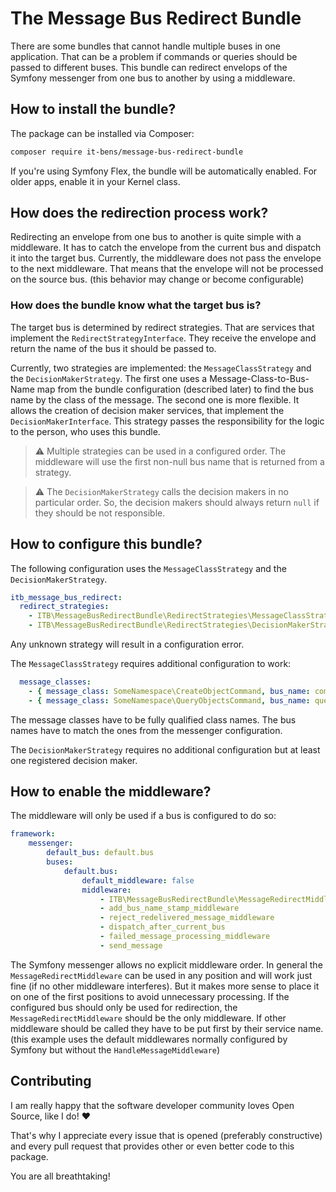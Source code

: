 # The Message Bus Redirect Bundle

There are some bundles that cannot handle multiple buses in one application. 
That can be a problem if commands or queries should be passed to different buses.
This bundle can redirect envelops of the Symfony messenger from one bus to another by using a middleware.

## How to install the bundle?
The package can be installed via Composer:
```bash
composer require it-bens/message-bus-redirect-bundle
```
If you're using Symfony Flex, the bundle will be automatically enabled. For older apps, enable it in your Kernel class.

## How does the redirection process work?
Redirecting an envelope from one bus to another is quite simple with a middleware. It has to catch the envelope from
the current bus and dispatch it into the target bus. Currently, the middleware does not pass the envelope 
to the next middleware. That means that the envelope will not be processed on the source bus. 
(this behavior may change or become configurable)

### How does the bundle know what the target bus is?
The target bus is determined by redirect strategies. That are services that implement the `RedirectStrategyInterface`.
They receive the envelope and return the name of the bus it should be passed to.

Currently, two strategies are implemented: the `MessageClassStrategy` and the `DecisionMakerStrategy`. 
The first one uses a Message-Class-to-Bus-Name map from the bundle configuration (described later) to find the bus name
by the class of the message. The second one is more flexible. It allows the creation of decision maker services, 
that implement the `DecisionMakerInterface`. This strategy passes the responsibility for the logic to the person,
who uses this bundle.

> ⚠ Multiple strategies can be used in a configured order. The middleware will use the first non-null bus name that is
> returned from a strategy. 

> ⚠ The `DecisionMakerStrategy` calls the decision makers in no particular order. So, the decision makers should always
> return `null` if they should be not responsible.

## How to configure this bundle?
The following configuration uses the `MessageClassStrategy` and the `DecisionMakerStrategy`.
```yaml
itb_message_bus_redirect:
  redirect_strategies:
    - ITB\MessageBusRedirectBundle\RedirectStrategies\MessageClassStrategy
    - ITB\MessageBusRedirectBundle\RedirectStrategies\DecisionMakerStrategy
```
Any unknown strategy will result in a configuration error.

The `MessageClassStrategy` requires additional configuration to work:
```yaml
  message_classes:
    - { message_class: SomeNamespace\CreateObjectCommand, bus_name: command.bus }
    - { message_class: SomeNamespace\QueryObjectsCommand, bus_name: query.bus }
```
The message classes have to be fully qualified class names. The bus names have to match the ones from the messenger configuration.

The `DecisionMakerStrategy` requires no additional configuration but at least one registered decision maker.

## How to enable the middleware?
The middleware will only be used if a bus is configured to do so:
```yaml
framework:
    messenger:
        default_bus: default.bus
        buses:
            default.bus:
                default_middleware: false
                middleware:
                    - ITB\MessageBusRedirectBundle\MessageRedirectMiddleware
                    - add_bus_name_stamp_middleware
                    - reject_redelivered_message_middleware
                    - dispatch_after_current_bus
                    - failed_message_processing_middleware
                    - send_message
```
The Symfony messenger allows no explicit middleware order. 
In general the `MessageRedirectMiddleware` can be used in any position and will work just fine (if no other middleware interferes).
But it makes more sense to place it on one of the first positions to avoid unnecessary processing. If the configured bus
should only be used for redirection, the `MessageRedirectMiddleware` should be the only middleware.
If other middleware should be called they have to be put first by their service name. 
(this example uses the default middlewares normally configured by Symfony but without the `HandleMessageMiddleware`)

## Contributing
I am really happy that the software developer community loves Open Source, like I do! ♥

That's why I appreciate every issue that is opened (preferably constructive)
and every pull request that provides other or even better code to this package.

You are all breathtaking!